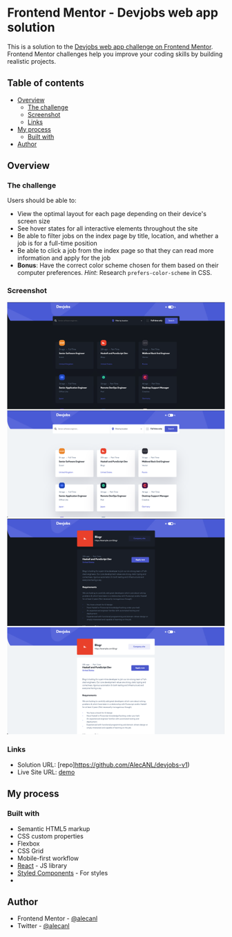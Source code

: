 # Frontend Mentor - Devjobs web app solution

This is a solution to the [Devjobs web app challenge on Frontend Mentor](https://www.frontendmentor.io/challenges/devjobs-web-app-HuvC_LP4l). Frontend Mentor challenges help you improve your coding skills by building realistic projects.

## Table of contents

- [Overview](#overview)
    - [The challenge](#the-challenge)
    - [Screenshot](#screenshot)
    - [Links](#links)
- [My process](#my-process)
    - [Built with](#built-with)
- [Author](#author)



## Overview

### The challenge

Users should be able to:

- View the optimal layout for each page depending on their device's screen size
- See hover states for all interactive elements throughout the site
- Be able to filter jobs on the index page by title, location, and whether a job is for a full-time position
- Be able to click a job from the index page so that they can read more information and apply for the job
- **Bonus**: Have the correct color scheme chosen for them based on their computer preferences. _Hint_: Research `prefers-color-scheme` in CSS.

### Screenshot

![home-dark](./public/assets/screenshot/home-dark.png)
![home-light](./public/assets/screenshot/home-light.png)
![detail-dark](./public/assets/screenshot/detail-dark.png)
![detail-light](./public/assets/screenshot/detail-light.png)


### Links

- Solution URL: [repo]https://github.com/AlecANL/devjobs-v1)
- Live Site URL: [demo](https://devjobs-v1.vercel.app/)

## My process

### Built with

- Semantic HTML5 markup
- CSS custom properties
- Flexbox
- CSS Grid
- Mobile-first workflow
- [React](https://reactjs.org/) - JS library
- [Styled Components](https://styled-components.com/) - For styles
- 
## Author

- Frontend Mentor - [@alecanl](https://www.frontendmentor.io/profile/alecanl)
- Twitter - [@alecanl](https://www.twitter.com/alecanl)
